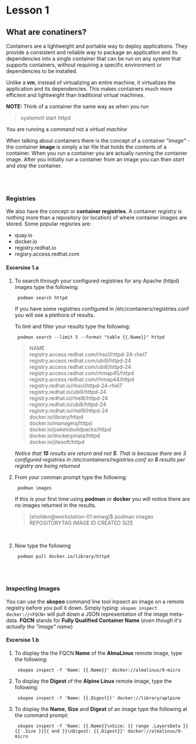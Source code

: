 # Lesson 1
## What are conatiners?
Containers are a lightweight and portable way to deploy applications. They provide a consistent and reliable way to package an application and its dependencies into a single container that can be run on any system that supports containers, without requiring a specific environment or dependencies to be installed.

Unlike a __vm__, instead of virtualizing an entire machine, it virtualizes the application and its dependencies. This makes containers much more efficient and lightweight than traditional virtual machines.

__NOTE:__ Think of a container the same way as when you run 
>systemctl start httpd

You are running a *command* not a *virtual machine* 

When talking about containers there is the concept of a container *"image"* - the container __image__ is simply a tar file that holds the contents of a container. When you *run* a container you are actually running the container image. After you initially run a container from an image you can then *start* and *stop* the container.

<br /><br />

### Registries
We also have the concept or __container registries__. A container *registry* is nothing more than a repository (or location) of where container images are stored. Some popular regisries are:

- quay.io
- docker.io
- registry.redhat.io
- regisry.access.redhat.com



#### Excersise 1.a

1. To search through your configured registries for any Apache (httpd) images type the following:

        podman search httpd

    If you have some registries configured in /etc/containers/registries.conf you will see a plethora of results.

    To limt and filter your results type the following: 

        podman search --limit 5 --format "table {{.Name}}" httpd

    >NAME  
    registry.access.redhat.com/rhscl/httpd-24-rhel7  
    registry.access.redhat.com/ubi9/httpd-24  
    registry.access.redhat.com/ubi8/httpd-24  
    registry.access.redhat.com/rhmap45/httpd  
    registry.access.redhat.com/rhmap44/httpd  
    registry.redhat.io/rhscl/httpd-24-rhel7  
    registry.redhat.io/ubi9/httpd-24  
    registry.redhat.io/rhel8/httpd-24  
    registry.redhat.io/ubi8/httpd-24  
    registry.redhat.io/rhel9/httpd-24  
    docker.io/library/httpd  
    docker.io/manageiq/httpd  
    docker.io/paketobuildpacks/httpd  
    docker.io/dockerpinata/httpd  
    docker.io/jitesoft/httpd  

    *Notice that __15__ results are return and not __5__. That is because there are 3 configured registries in /etc/containers/registries.conf so __5__ results per registry are being returned*

1. From your comman prompt type the following:

        podman images


    If this is your first time using __podman__ or __docker__ you will notice there are no images returned in the results.<br />


    >[eholden@workstation-01 emwg]$ podman images\
    >REPOSITORYTAG  IMAGE ID    CREATED     SIZE

<br />

2. Now type the following

        podman pull docker.io/library/httpd

<br /><br />

### Inspecting Images
You can use the __skopeo__ command line tool inpsect an image on a remote registry before you pull it down. Simply typing: ```skopeo inspect docker://<FQCN>``` will pull down a JSON representation of the image meta-data. __FQCN__ stands for __Fully Qualified Container Name__ (*even though it's actually the "image" name*)


#### Excersise 1.b
1. To display the the FQCN __Name__ of the __AlmaLinux__ remote image, type the following:

        skopeo inspect -f 'Name: {{.Name}}' docker://almalinux/9-micro


2. To display the __Digest__ of the __Alpine Linux__ remote image, type the following:

        skopeo inspect -f 'Name: {{.Digest}}' docker://library/aplpine

3. To display the __Name__, __Size__ and __Digest__ of an image type the following at the command prompt:

        skopeo inspect -f 'Name: {{.Name}}\nSize: {{ range .LayersData }}{{ .Size }}{{ end }}\nDigest: {{.Digest}}' docker://almalinux/9-micro
